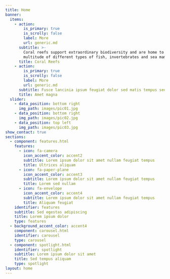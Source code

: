 ```yaml
---
title: Home
banner:
  items:
    - action:
        is_primary: true
        is_scrolly: false
        label: More
        url: generic.md
      subtitle: >-
        Coral reefs support extraordinary biodiversity and are home to a
        multitude of different types of fish, invertebrates and sea mammals.
      title: Coral Reefs
    - action:
        is_primary: true
        is_scrolly: false
        label: More
        url: generic.md
      subtitle: Fusce lancinia ipsum feugiat dolor sed matis tempus sed nullam
      title: Amet magna
  slider:
    - data_position: bottom right
      img_path: images/pic01.jpg
    - data_position: bottom right
      img_path: images/pic02.jpg
    - data_position: top left
      img_path: images/pic03.jpg
show_contact: true
sections:
  - component: features.html
    features:
      - icon: fa-camera
        icon_accent_color: accent2
        subtitle: Lorem ipsum dolor sit amet nullam feugiat tempus
        title: Ultrices aliquam
      - icon: fa-paper-plane
        icon_accent_color: accent3
        subtitle: Lorem ipsum dolor sit amet nullam feugiat tempus
        title: Lorem sed nullam
      - icon: fa-envelope
        icon_accent_color: accent4
        subtitle: Lorem ipsum dolor sit amet nullam feugiat tempus
        title: Aliquam feugiat
    identifier: features
    subtitle: Sed egestas adipiscing
    title: Lorem ipsum dolor
    type: features
  - background_accent_color: accent4
    component: carousel.html
    identifier: carousel
    type: carousel
  - component: spotlight.html
    identifier: spotlight
    subtitle: Lorem ipsum dolor sit amet
    title: Sed tempus aliquam
    type: spotlight
layout: home
---
```



